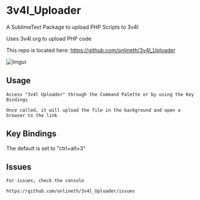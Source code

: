 # 3v4l_Uploader
A SublimeText Package to upload PHP Scripts to 3v4l

Uses 3v4l.org to upload PHP code

This repo is located here:
https://github.com/onlineth/3v4l_Uploader

![Imgur](http://i.imgur.com/Q2YlcwK.gif)

Usage
-------------
	Access "3v4l Uploader" through the Command Palette or by using the Key Bindings

	Once called, it will upload the file in the background and open a browser to the link

Key Bindings
-------------
The default is set to "ctrl+alt+3"

Issues
-------------
	For issues, check the console

	https://github.com/onlineth/3v4l_Uploader/issues
